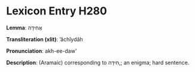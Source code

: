 # Lexicon Entry H280

**Lemma**: אֲחִידָה

**Transliteration (xlit)**: ʼăchîydâh

**Pronunciation**: akh-ee-daw'

**Description**:
(Aramaic) corresponding to חִידָה,; an enigma; hard sentence.
